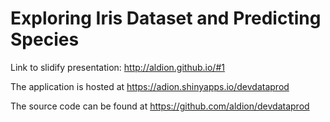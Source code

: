 # Exploring Iris Dataset and Predicting Species

Link to slidify presentation: http://aldion.github.io/#1

The application is hosted at https://adion.shinyapps.io/devdataprod

The source code can be found at https://github.com/aldion/devdataprod
